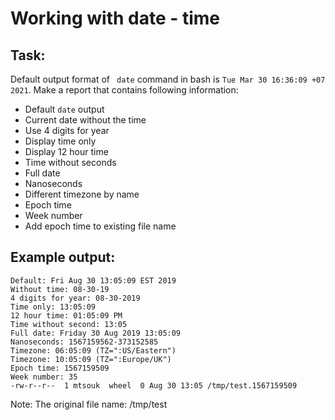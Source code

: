 # Working with date - time 

## Task:
 Default output format of `` date`` command in bash is ```Tue Mar 30 16:36:09 +07 2021```. Make a report that contains following information:
 - Default ``date`` output
- Current date without the time
- Use 4 digits for year
- Display time only
- Display 12 hour time
- Time without seconds
- Full date
- Nanoseconds
- Different timezone by name
- Epoch time
- Week number
- Add epoch time to existing file name

## Example output:
```
Default: Fri Aug 30 13:05:09 EST 2019
Without time: 08-30-19
4 digits for year: 08-30-2019
Time only: 13:05:09
12 hour time: 01:05:09 PM
Time without second: 13:05
Full date: Friday 30 Aug 2019 13:05:09
Nanoseconds: 1567159562-373152585
Timezone: 06:05:09 (TZ=":US/Eastern")
Timezone: 10:05:09 (TZ=":Europe/UK")
Epoch time: 1567159509
Week number: 35
-rw-r--r--  1 mtsouk  wheel  0 Aug 30 13:05 /tmp/test.1567159509 
```
Note: The original file name: /tmp/test
